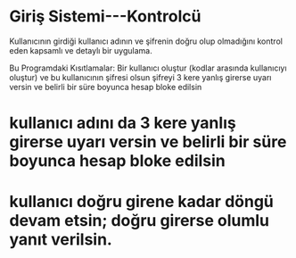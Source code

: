 # Giriş Sistemi---Kontrolcü
Kullanıcının girdiği kullanıcı adının ve şifrenin doğru olup olmadığını kontrol eden kapsamlı ve detaylı bir uygulama.

Bu Programdaki Kısıtlamalar:
Bir kullanıcı oluştur (kodlar arasında kullanıcıyı oluştur) ve bu kullanıcının şifresi olsun
şifreyi 3 kere yanlış girerse uyarı versin ve belirli bir süre boyunca hesap bloke edilsin
# kullanıcı adını da 3 kere yanlış girerse uyarı versin ve belirli bir süre boyunca hesap bloke edilsin
# kullanıcı doğru girene kadar döngü devam etsin; doğru girerse olumlu yanıt verilsin.



